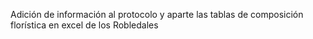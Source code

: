Adición de información al protocolo y aparte las tablas de composición florística en excel de los Robledales
